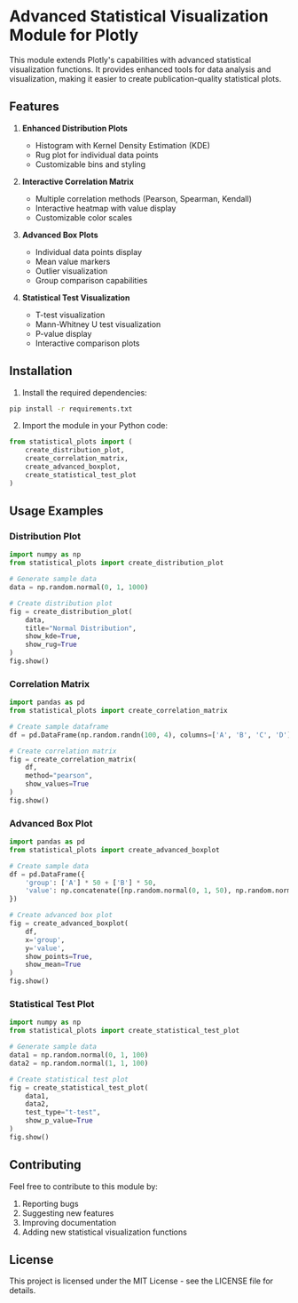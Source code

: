 # Advanced Statistical Visualization Module for Plotly

This module extends Plotly's capabilities with advanced statistical visualization functions. It provides enhanced tools for data analysis and visualization, making it easier to create publication-quality statistical plots.

## Features

1. **Enhanced Distribution Plots**
   - Histogram with Kernel Density Estimation (KDE)
   - Rug plot for individual data points
   - Customizable bins and styling

2. **Interactive Correlation Matrix**
   - Multiple correlation methods (Pearson, Spearman, Kendall)
   - Interactive heatmap with value display
   - Customizable color scales

3. **Advanced Box Plots**
   - Individual data points display
   - Mean value markers
   - Outlier visualization
   - Group comparison capabilities

4. **Statistical Test Visualization**
   - T-test visualization
   - Mann-Whitney U test visualization
   - P-value display
   - Interactive comparison plots

## Installation

1. Install the required dependencies:
```bash
pip install -r requirements.txt
```

2. Import the module in your Python code:
```python
from statistical_plots import (
    create_distribution_plot,
    create_correlation_matrix,
    create_advanced_boxplot,
    create_statistical_test_plot
)
```

## Usage Examples

### Distribution Plot
```python
import numpy as np
from statistical_plots import create_distribution_plot

# Generate sample data
data = np.random.normal(0, 1, 1000)

# Create distribution plot
fig = create_distribution_plot(
    data,
    title="Normal Distribution",
    show_kde=True,
    show_rug=True
)
fig.show()
```

### Correlation Matrix
```python
import pandas as pd
from statistical_plots import create_correlation_matrix

# Create sample dataframe
df = pd.DataFrame(np.random.randn(100, 4), columns=['A', 'B', 'C', 'D'])

# Create correlation matrix
fig = create_correlation_matrix(
    df,
    method="pearson",
    show_values=True
)
fig.show()
```

### Advanced Box Plot
```python
import pandas as pd
from statistical_plots import create_advanced_boxplot

# Create sample data
df = pd.DataFrame({
    'group': ['A'] * 50 + ['B'] * 50,
    'value': np.concatenate([np.random.normal(0, 1, 50), np.random.normal(1, 1, 50)])
})

# Create advanced box plot
fig = create_advanced_boxplot(
    df,
    x='group',
    y='value',
    show_points=True,
    show_mean=True
)
fig.show()
```

### Statistical Test Plot
```python
import numpy as np
from statistical_plots import create_statistical_test_plot

# Generate sample data
data1 = np.random.normal(0, 1, 100)
data2 = np.random.normal(1, 1, 100)

# Create statistical test plot
fig = create_statistical_test_plot(
    data1,
    data2,
    test_type="t-test",
    show_p_value=True
)
fig.show()
```

## Contributing

Feel free to contribute to this module by:
1. Reporting bugs
2. Suggesting new features
3. Improving documentation
4. Adding new statistical visualization functions

## License

This project is licensed under the MIT License - see the LICENSE file for details. 